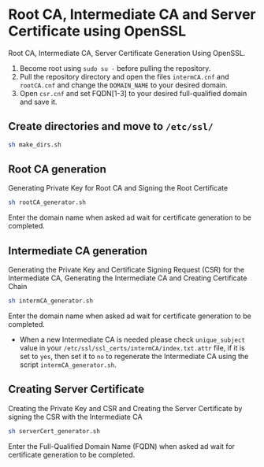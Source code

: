 # Root CA, Intermediate CA and Server Certificate using OpenSSL
Root CA, Intermediate CA, Server Certificate Generation Using OpenSSL.

1. Become root using `sudo su -` before pulling the repository. 
2. Pull the repository directory and open the files `intermCA.cnf` and `rootCA.cnf` and change the `DOMAIN_NAME` to your desired domain. 
3. Open `csr.cnf` and set FQDN[1-3] to your desired full-qualified domain and save it. 

## Create directories and move to `/etc/ssl/`
```bash
sh make_dirs.sh
```

## Root CA generation
Generating Private Key for Root CA and Signing the Root Certificate

```bash
sh rootCA_generator.sh
```

Enter the domain name when asked ad wait for certificate generation to be completed.

## Intermediate CA generation
Generating the Private Key and Certificate Signing Request (CSR) for the Intermediate CA, Generating the Intermediate CA and Creating Certificate Chain

```bash
sh intermCA_generator.sh
```

Enter the domain name when asked ad wait for certificate generation to be completed. 
* When a new Intermediate CA is needed please check `unique_subject` value in your `/etc/ssl/ssl_certs/intermCA/index.txt.attr` file, if it is set to `yes`, then set it to `no` to regenerate the Intermediate CA using the script `intermCA_generator.sh`.

## Creating Server Certificate

Creating the Private Key and CSR and Creating the Server Certificate by signing the CSR with the Intermediate CA

```bash
sh serverCert_generator.sh
```

Enter the Full-Qualified Domain Name (FQDN) when asked ad wait for certificate generation to be completed.
